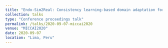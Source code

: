 ```yaml
---
title: "Endo-Sim2Real: Consistency learning-based domain adaptation for instrument segmentation"
collection: talks
type: "Conference proceedings talk"
permalink: /talks/2020-09-07-miccai2020
venue: "MICCAI2020"
date: 2020-09-07
location: "Lima, Peru"
---
```


<!--- 
This is a description of your conference proceedings talk, note the different field in type. You can put anything in this field.
--->
